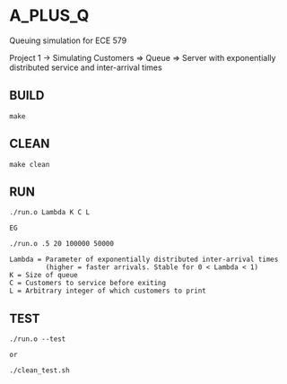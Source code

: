 # A_PLUS_Q
Queuing simulation for ECE 579 

Project 1 -> Simulating Customers => Queue => Server with exponentially distributed service and inter-arrival times


## BUILD
```
make
```

## CLEAN
```
make clean
```

## RUN
```
./run.o Lambda K C L

EG

./run.o .5 20 100000 50000

Lambda = Parameter of exponentially distributed inter-arrival times 
         (higher = faster arrivals. Stable for 0 < Lambda < 1)
K = Size of queue
C = Customers to service before exiting
L = Arbitrary integer of which customers to print
```

## TEST
```
./run.o --test

or

./clean_test.sh
```

